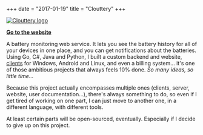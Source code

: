 +++
date = "2017-01-19"
title = "Clouttery"
+++

[![Clouttery logo](https://clouttery.xyz/static/headerlogo.png)](https://clouttery.xyz)

**[Go to the website](https://clouttery.xyz)**

A battery monitoring web service. It lets you see the battery history for all of your devices in one place, and you can get notifications about the batteries. Using Go, C#, Java and Python, I built a custom backend and website, [clients](https://clouttery.xyz/apps) for Windows, Android and Linux, and even a billing system... it's one of those ambitious projects that always feels 10% done. _So many ideas, so little time..._

Because this project actually encompasses multiple ones (clients, server, website, user documentation...), there's always something to do, so even if I get tired of working on one part, I can just move to another one, in a different language, with different tools.

At least certain parts will be open-sourced, eventually. Especially if I decide to give up on this project.
